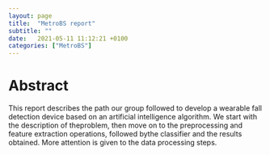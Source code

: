 ```yaml
---
layout: page
title:  "MetroBS report"
subtitle: ""
date:   2021-05-11 11:12:21 +0100
categories: ["MetroBS"]
---
```


<p style="text-align: center;"><h1>Abstract</h1> </p>
This  report  describes  the  path  our  group  followed  to  develop  a  wearable  fall  detection device based on an artificial intelligence algorithm.  We start with the description of theproblem, then move on to the preprocessing and feature extraction operations, followed bythe classifier and the results obtained.  More attention is given to the data processing steps.


